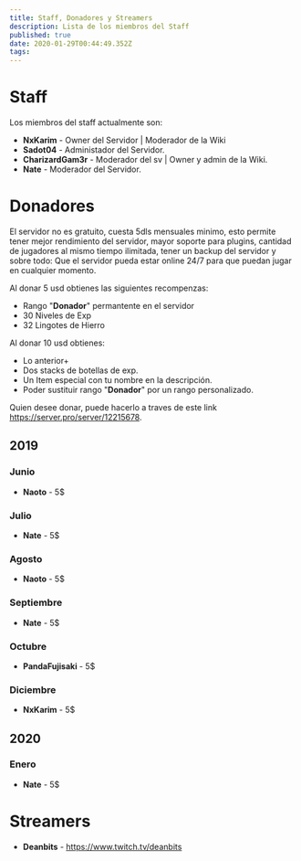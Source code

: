 ```yaml
---
title: Staff, Donadores y Streamers
description: Lista de los miembros del Staff
published: true
date: 2020-01-29T00:44:49.352Z
tags: 
---
```


# Staff
Los miembros del staff actualmente son:

- **NxKarim** - Owner del Servidor | Moderador de la Wiki
- **Sadot04** - Administador del Servidor.
- **CharizardGam3r** - Moderador del sv | Owner y admin de la Wiki.
- **Nate** - Moderador del Servidor.

# Donadores
El servidor no es gratuito, cuesta 5dls mensuales minimo, esto permite tener mejor rendimiento del servidor, mayor soporte para plugins, cantidad de jugadores al mismo tiempo ilimitada, tener un backup del servidor y sobre todo: Que el servidor pueda estar online 24/7 para que puedan jugar en cualquier momento.

Al donar 5 usd obtienes las siguientes recompenzas:

- Rango "**Donador**" permantente en el servidor
- 30 Niveles de Exp
- 32 Lingotes de Hierro

Al donar 10 usd obtienes:
- Lo anterior+ 
- Dos stacks de botellas de exp.
- Un Item especial con tu nombre en la descripción.
- Poder sustituir rango "**Donador**" por un rango personalizado.


Quien desee donar, puede hacerlo a traves de este link https://server.pro/server/12215678.

## 2019
### Junio
- **Naoto** - 5$
### Julio
- **Nate** - 5$
### Agosto
- **Naoto** - 5$
### Septiembre
- **Nate** - 5$
### Octubre
- **PandaFujisaki** - 5$
### Diciembre
- **NxKarim** - 5$
## 2020
### Enero
- **Nate** - 5$


# Streamers
- **Deanbits** - https://www.twitch.tv/deanbits